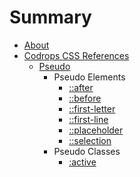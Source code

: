 # Summary

- [About](./README.md)
- [Codrops CSS References](./codrops/codrops.md)
    * [Pseudo](./codrops/pseudoClass/pseudoClass.md)
        * Pseudo Elements  
            * [::after](./codrops/pseudoClass/after/after.md)
            * [::before](./codrops/pseudoClass/before/before.md)
            * [::first-letter](./codrops/pseudoClass/firstletter/firstletter.md)
            * [::first-line](./codrops/pseudoClass/firstline/firstline.md)
            * [::placeholder](./codrops/pseudoClass/placeholder/placeholder.md)
            * [::selection](./codrops/pseudoClass/selection/selection.md)
        * Pseudo Classes
            * [:active](./codrops/pseudoClass/active/active.md)